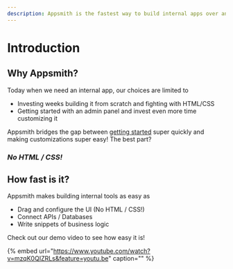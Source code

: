 ```yaml
---
description: Appsmith is the fastest way to build internal apps over any database or API
---
```


# Introduction

## Why Appsmith?

Today when we need an internal app, our choices are limited to

* Investing weeks building it from scratch and fighting with HTML/CSS
* Getting started with an admin panel and invest even more time customizing it

Appsmith bridges the gap between [getting started](quick-start/) super quickly and making customizations super easy! The best part?

### _No HTML / CSS!_

## How fast is it?

Appsmith makes building internal tools as easy as

* Drag and configure the UI \(No HTML / CSS!\)
* Connect APIs / Databases
* Write snippets of business logic

Check out our demo video to see how easy it is!

{% embed url="https://www.youtube.com/watch?v=mzqK0QIZRLs&feature=youtu.be" caption="" %}

